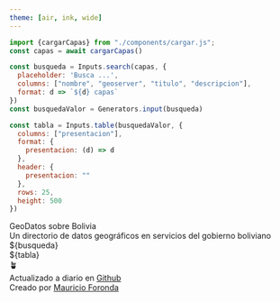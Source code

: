 ```yaml
---
theme: [air, ink, wide]
---
```


<link rel="stylesheet" href="style.css">

```js
import {cargarCapas} from "./components/cargar.js";
const capas = await cargarCapas()
```

```js
const busqueda = Inputs.search(capas, {
  placeholder: 'Busca ...',
  columns: ["nombre", "geoserver", "titulo", "descripcion"],
  format: d => `${d} capas`
})
const busquedaValor = Generators.input(busqueda)
```

```js
const tabla = Inputs.table(busquedaValor, {
  columns: ["presentacion"],
  format: {
    presentacion: (d) => d
  },
  header: {
    presentacion: ""
  },
  rows: 25,
  height: 500
})
```
<div class="header">
  <div class="title">
    GeoDatos sobre Bolivia
  </div>
  <div class="subtitle">
    Un directorio de datos geográficos en servicios del gobierno boliviano
  </div>
</div>

<div class="">
  <div class="listado">
    <div class="busquedaContenedor">${busqueda}</div>
    <div class="tablaContenedor">${tabla}</div>
  </div>
</div>

<div class="footer">
  <div class="plant">🪴</div>
  <div class="footerEntry">
    Actualizado a diario en <a href="https://github.com/mauforonda/geodatos/">Github</a>
  </div>
  <div class="footerEntry">
    Creado por <a href="mailto:mauriforonda@gmail.com">Mauricio Foronda</a>
  </div>
</div>